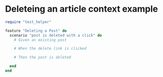# Deleteing an article context example
```ruby
require "test_helper"

feature "Deleting a Post" do
  scenario "post is deleted with a click" do
    # Given an existing post

    # When the delete link is clicked

    # Then the post is deleted

  end
end
```
